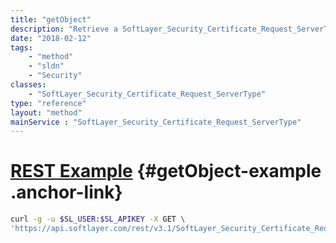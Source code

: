```yaml
---
title: "getObject"
description: "Retrieve a SoftLayer_Security_Certificate_Request_ServerType record."
date: "2018-02-12"
tags:
    - "method"
    - "sldn"
    - "Security"
classes:
    - "SoftLayer_Security_Certificate_Request_ServerType"
type: "reference"
layout: "method"
mainService : "SoftLayer_Security_Certificate_Request_ServerType"
---
```


# [REST Example](#getObject-example) <a href="/article/rest/"><i class="fas fa-question"></i></a> {#getObject-example .anchor-link} 
```bash
curl -g -u $SL_USER:$SL_APIKEY -X GET \
'https://api.softlayer.com/rest/v3.1/SoftLayer_Security_Certificate_Request_ServerType/{SoftLayer_Security_Certificate_Request_ServerTypeID}/getObject'
```
